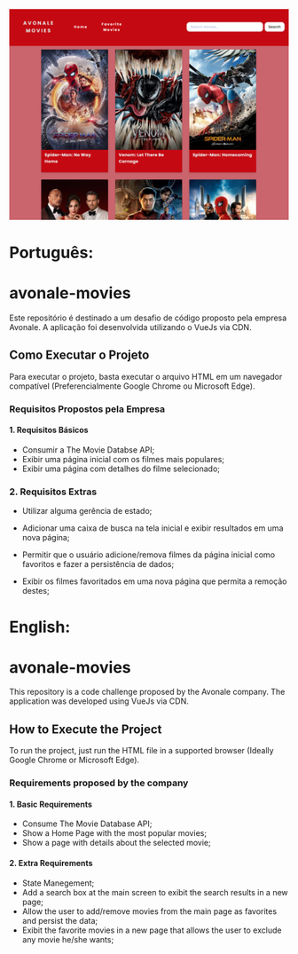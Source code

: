 <img src="assets/new_cover.png"/>



<h1>Português:</h1>

<h1>avonale-movies</h1>

Este repositório é destinado a um desafio de código proposto pela empresa Avonale. A aplicação foi desenvolvida utilizando o VueJs via CDN.

<h2>Como Executar o Projeto</h2>

Para executar o projeto, basta executar o arquivo HTML em um navegador compatível (Preferencialmente Google Chrome ou Microsoft Edge).

<h3>Requisitos Propostos pela Empresa</h3>

<h4>1. Requisitos Básicos</h4>

- Consumir a The Movie Databse API;
- Exibir uma página inicial com os filmes mais populares;
- Exibir uma página com detalhes do filme selecionado;



<h3>2. Requisitos Extras</h3>

- Utilizar alguma gerência de estado;

- Adicionar uma caixa de busca na tela inicial e exibir resultados em uma nova página;

- Permitir que o usuário adicione/remova filmes da página inicial como favoritos e fazer a  persistência de dados;

- Exibir os filmes favoritados em uma nova página que permita a remoção destes;

  

<h1>English:</h1>

<h1>avonale-movies</h1>

This repository is a code challenge proposed by the Avonale company. The application was developed using VueJs via CDN.

<h2>How to Execute the Project</h2>

To run the project, just run the HTML file in a supported browser (Ideally Google Chrome or Microsoft Edge). 

<h3>Requirements proposed by the company</h3>

<h4>1. Basic Requirements</h4>

- Consume The Movie Database API;
- Show a Home Page with the most popular  movies;
- Show a page with details about the selected movie;

<h4>2. Extra Requirements</h4>

- State Manegement;
- Add a search box at the main screen to exibit the search results in a new page;
- Allow the user to add/remove movies from the main page as favorites and persist the data;
- Exibit the favorite movies in a new page that allows the user to exclude any movie he/she wants;
